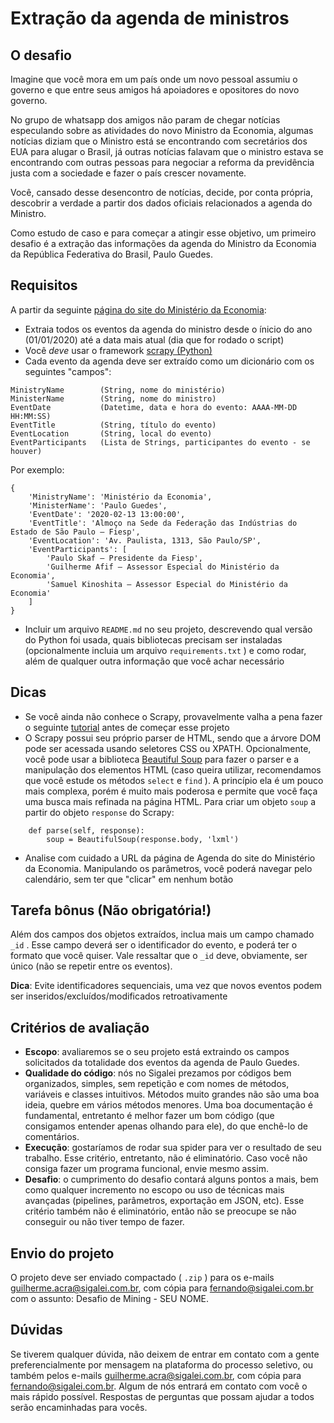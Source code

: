 # Extração da agenda de ministros

## O desafio

Imagine que você mora em um país onde um novo pessoal assumiu o governo e que entre seus amigos há apoiadores e opositores do novo governo.

No grupo de whatsapp dos amigos não param de chegar notícias especulando sobre as atividades do  novo Ministro da Economia, algumas notícias diziam que o Ministro está se encontrando com secretários dos EUA para alugar o Brasil, já outras notícias falavam que o ministro estava se encontrando com outras pessoas para negociar a reforma da previdência justa com a sociedade e fazer o país crescer novamente.

Você, cansado desse desencontro de notícias, decide, por conta própria, descobrir a verdade a partir dos dados oficiais relacionados a agenda do Ministro.

Como estudo de caso e para começar a atingir esse objetivo, um primeiro desafio é a extração das informações da agenda do Ministro da Economia da República Federativa do Brasil, Paulo Guedes.

## Requisitos

A partir da seguinte [página do site do Ministério da Economia](http://www.economia.gov.br/agendas/gabinete-do-ministro/ministro-da-economia/paulo-guedes):

* Extraia todos os eventos da agenda do ministro desde o ínicio do ano (01/01/2020) até a data mais atual (dia que for rodado o script)
* Você *deve* usar o framework [scrapy (Python)](https://docs.scrapy.org/en/latest/index.html)
* Cada evento da agenda deve ser extraído como um dicionário com os seguintes "campos":

``` 
MinistryName        (String, nome do ministério)
MinisterName        (String, nome do ministro)
EventDate           (Datetime, data e hora do evento: AAAA-MM-DD HH:MM:SS)
EventTitle          (String, título do evento)
EventLocation       (String, local do evento)
EventParticipants   (Lista de Strings, participantes do evento - se houver)
```

Por exemplo:

``` 
{
    'MinistryName': 'Ministério da Economia',
    'MinisterName': 'Paulo Guedes',
    'EventDate': '2020-02-13 13:00:00',
    'EventTitle': 'Almoço na Sede da Federação das Indústrias do Estado de São Paulo – Fiesp',
    'EventLocation': 'Av. Paulista, 1313, São Paulo/SP',
    'EventParticipants': [
        'Paulo Skaf – Presidente da Fiesp',
        'Guilherme Afif – Assessor Especial do Ministério da Economia',
        'Samuel Kinoshita – Assessor Especial do Ministério da Economia'
    ]
}
```

* Incluir um arquivo `README.md` no seu projeto, descrevendo qual versão do Python foi usada, quais bibliotecas precisam ser instaladas (opcionalmente incluia um arquivo `requirements.txt` ) e como rodar, além de qualquer outra informação que você achar necessário

## Dicas

* Se você ainda não conhece o Scrapy, provavelmente valha a pena fazer o seguinte [tutorial](https://docs.scrapy.org/en/latest/intro/tutorial.html) antes de começar esse projeto
* O Scrapy possui seu próprio parser de HTML, sendo que a árvore DOM pode ser acessada usando seletores CSS ou XPATH. Opcionalmente, você pode usar a biblioteca [Beautiful Soup](https://www.crummy.com/software/BeautifulSoup/bs4/doc/) para fazer o parser e a manipulação dos elementos HTML (caso queira utilizar, recomendamos que você estude os métodos `select` e `find` ). A princípio ela é um pouco mais complexa, porém é muito mais poderosa e permite que você faça uma busca mais refinada na página HTML. Para criar um objeto `soup` a partir do objeto `response` do Scrapy:
``` 
    def parse(self, response):
        soup = BeautifulSoup(response.body, 'lxml')
```
* Analise com cuidado a URL da página de Agenda do site do Ministério da Economia. Manipulando os parâmetros, você poderá navegar pelo calendário, sem ter que "clicar" em nenhum botão

## Tarefa bônus (Não obrigatória!)

Além dos campos dos objetos extraídos, inclua mais um campo chamado `_id` . Esse campo deverá ser o identificador do evento, e poderá ter o formato que você quiser. Vale ressaltar que o `_id` deve, obviamente, ser único (não se repetir entre os eventos).

**Dica**: Evite identificadores sequenciais, uma vez que novos eventos podem ser inseridos/excluídos/modificados retroativamente

## Critérios de avaliação
* **Escopo**: avaliaremos se o seu projeto está extraindo os campos solicitados da totalidade dos eventos da agenda de Paulo Guedes.
* **Qualidade do código**: nós no Sigalei prezamos por códigos bem organizados, simples, sem repetição e com nomes de métodos, variáveis e classes intuitivos. Métodos muito grandes não são uma boa ideia, quebre em vários métodos menores. Uma boa documentação é fundamental, entretanto é melhor fazer um bom código (que consigamos entender apenas olhando para ele), do que enchê-lo de comentários.
* **Execução**: gostaríamos de rodar sua spider para ver o resultado de seu trabalho. Esse critério, entretanto, não é eliminatório. Caso você não consiga fazer um programa funcional, envie mesmo assim.
* **Desafio**: o cumprimento do desafio contará alguns pontos a mais, bem como qualquer incremento no escopo ou uso de técnicas mais avançadas (pipelines, parâmetros, exportação em JSON, etc). Esse critério também não é eliminatório, então não se preocupe se não conseguir ou não tiver tempo de fazer.

## Envio do projeto

O projeto deve ser enviado compactado ( `.zip` ) para os e-mails guilherme.acra@sigalei.com.br, com cópia para fernando@sigalei.com.br com o assunto: Desafio de Mining - SEU NOME.

## Dúvidas

Se tiverem qualquer dúvida, não deixem de entrar em contato com a gente preferencialmente por mensagem na plataforma do processo seletivo, ou também pelos e-mails guilherme.acra@sigalei.com.br, com cópia para fernando@sigalei.com.br. Algum de nós entrará em contato com você o mais rápido possível. Respostas de perguntas que possam ajudar a todos serão encaminhadas para vocês.

